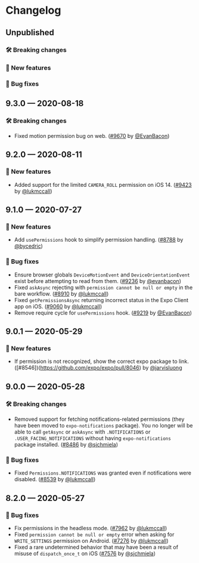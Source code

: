 # Changelog

## Unpublished

### 🛠 Breaking changes

### 🎉 New features

### 🐛 Bug fixes

## 9.3.0 — 2020-08-18

### 🛠 Breaking changes

- Fixed motion permission bug on web. ([#9670](https://github.com/expo/expo/pull/9670) by [@EvanBacon](https://github.com/EvanBacon))

## 9.2.0 — 2020-08-11

### 🎉 New features

- Added support for the limited `CAMERA_ROLL` permission on iOS 14. ([#9423](https://github.com/expo/expo/pull/9423) by [@lukmccall](https://github.com/lukmccall))

## 9.1.0 — 2020-07-27

### 🎉 New features

- Add `usePermissions` hook to simplify permission handling. ([#8788](https://github.com/expo/expo/pull/8788) by [@bycedric](https://github.com/bycedric))

### 🐛 Bug fixes

- Ensure browser globals `DeviceMotionEvent` and `DeviceOrientationEvent` exist before attempting to read from them. ([#9236](https://github.com/expo/expo/pull/9236) by [@evanbacon](https://github.com/evanbacon))
- Fixed `askAsync` rejecting with `permission cannot be null or empty` in the bare workflow. ([#8910](https://github.com/expo/expo/pull/8910) by [@lukmccall](https://github.com/lukmccall))
- Fixed `getPermissionsAsync` returning incorrect status in the Expo Client app on iOS. ([#9060](https://github.com/expo/expo/pull/9060) by [@lukmccall](https://github.com/lukmccall))
- Remove require cycle for `usePermissions` hook. ([#9219](https://github.com/expo/expo/pull/9219) by [@EvanBacon](https://github.com/EvanBacon))

## 9.0.1 — 2020-05-29

### 🎉 New features

- If permission is not recognized, show the correct expo package to link. ([#8546])(https://github.com/expo/expo/pull/8046) by [@jarvisluong](https://github.com/jarvisluong)

## 9.0.0 — 2020-05-28

### 🛠 Breaking changes

- Removed support for fetching notifications-related permissions (they have been moved to `expo-notifications` package). You no longer will be able to call `getAsync` or `askAsync` with `.NOTIFICATIONS` or `.USER_FACING_NOTIFICATIONS` without having `expo-notifications` package installed. ([#8486](https://github.com/expo/expo/pull/8486) by [@sjchmiela](https://github.com/sjchmiela))

### 🐛 Bug fixes

- Fixed `Permissions.NOTIFICATIONS` was granted even if notifications were disabled. ([#8539](https://github.com/expo/expo/pull/8539) by [@lukmccall](https://github.com/lukmccall))

## 8.2.0 — 2020-05-27

### 🐛 Bug fixes

- Fix permissions in the headless mode. ([#7962](https://github.com/expo/expo/pull/7962) by [@lukmccall](https://github.com/lukmccall))
- Fixed `permission cannot be null or empty` error when asking for `WRITE_SETTINGS` permission on Android. ([#7276](https://github.com/expo/expo/pull/7276) by [@lukmccall](https://github.com/lukmccall))
- Fixed a rare undetermined behavior that may have been a result of misuse of `dispatch_once_t` on iOS ([#7576](https://github.com/expo/expo/pull/7576) by [@sjchmiela](https://github.com/sjchmiela))
